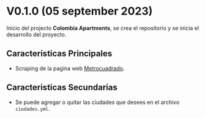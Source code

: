 # V0.1.0 (05 september 2023)
Inicio del projecto **Colombia Apartments**, se crea el repositorio y se inicia el desarrollo del proyecto.

## Caracteristicas Principales

- Scraping de la pagina web [Metrocuadrado](https://www.metrocuadrado.com/).

## Caracteristicas Secundarias

- Se puede agregar o quitar las ciudades que desees en el archivo `ciudades.yml`.